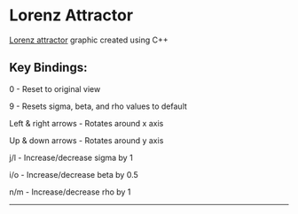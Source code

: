 # Lorenz Attractor

[Lorenz attractor](https://en.wikipedia.org/wiki/Lorenz_system) graphic created using C++

Key Bindings:
-------------
  0     - 		Reset to original view
  
  9     - 		Resets sigma, beta, and rho values to default
  
  Left & right arrows -  Rotates around x axis
  
  Up & down arrows  - 	Rotates around y axis
  
  j/l   - 		Increase/decrease sigma by 1
  
  i/o   - 		Increase/decrease beta by 0.5
  
  n/m   - 		Increase/decrease rho by 1

-------------
